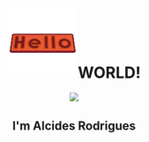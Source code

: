 
<div align= "center">
    <h1> <img src="https://github.com/AlcidesFh/AlcidesFh/blob/ebb6e88da36a1c73d6a1da646607c5841bf2ce0e/static/hello-1718_128.gif">WORLD!</h1>
    <img src="https://github.com/AlcidesFh/AlcidesFh/blob/0ccd13d9ae303c79c20e53658826dea1f2f0a08b/static/alien-438.gif">
    <h2> <i class="fas fa-skull-crossbones"></i> I'm Alcides Rodrigues</h2>
  </div>  
    
  
